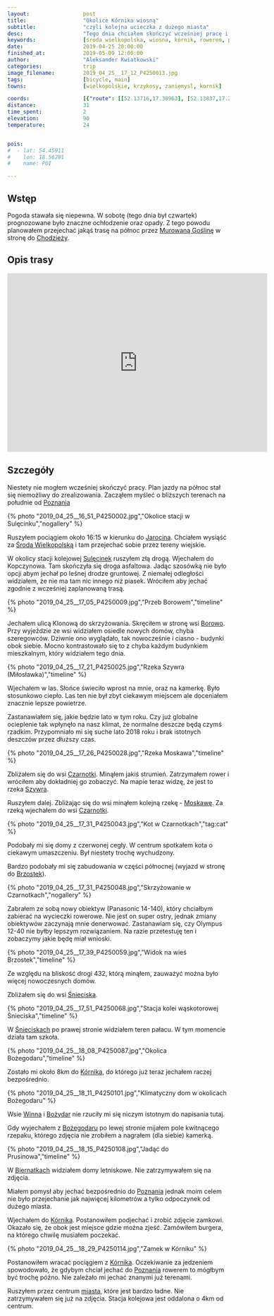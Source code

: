 ```yaml
---
layout:                 post
title:                  "Okolice Kórnika wiosną"
subtitle:               "czyli kolejna ucieczka z dużego miasta"
desc:                   "Tego dnia chciałem skończyć wcześniej pracę i przejechać z Murowanej Gośliny do Chodzieży. Niestety nie udało mi się i dlatego awaryjnie ruszyłem na wiejskie tereny na południe od Poznania."
keywords:               [środa wielkopolska, wiosna, kórnik, rowerem, pole, moskawa, szywra]
date:                   2019-04-25 20:00:00
finished_at:            2019-05-09 12:00:00
author:                 "Aleksander Kwiatkowski"
categories:             trip
image_filename:         2019_04_25__17_12_P4250013.jpg
tags:                   [bicycle, main]
towns:                  [wielkopolskie, krzykosy, zaniemysl, kornik]

coords:                 [{"route": [[52.13716,17.30963], [52.13837,17.26200], [52.14711,17.22157], [52.17423,17.22183], [52.21705,17.12570], [52.21390,17.11668], [52.24854,17.08724], [52.28148,17.10493]], "type": "bicycle"}]
distance:               31
time_spent:             2
elevation:              90
temperature:            24


pois:
#  - lat: 54.45911
#    lon: 18.56281
#    name: POI

---
```



[wiki-murowana-goslina]: https://pl.wikipedia.org/wiki/Murowana_Go%C5%9Blina
[wiki-chodziez]: https://pl.wikipedia.org/wiki/Chodzie%C5%BC
[wiki-poznan]: https://pl.wikipedia.org/wiki/Pozna%C5%84
[wiki-jarocin]: https://pl.wikipedia.org/wiki/Jarocin
[wiki-sroda-wielkopolska]: https://pl.wikipedia.org/wiki/%C5%9Aroda_Wielkopolska
[wiki-sulecinek]: https://pl.wikipedia.org/wiki/Sul%C4%99cinek
[wiki-borowo]: https://pl.wikipedia.org/wiki/Borowo_(powiat_%C5%9Bredzki)
[wiki-czarnotki]: https://pl.wikipedia.org/wiki/Czarnotki
[wiki-brzostek]: https://pl.wikipedia.org/wiki/Brzostek_(wojew%C3%B3dztwo_wielkopolskie)
[wiki-snieciska]: https://pl.wikipedia.org/wiki/%C5%9Anieciska
[wiki-kornik]: https://pl.wikipedia.org/wiki/K%C3%B3rnik
[wiki-winna]: https://pl.wikipedia.org/wiki/Winna_(wojew%C3%B3dztwo_wielkopolskie)
[wiki-bozydar]: https://pl.wikipedia.org/wiki/Bo%C5%BCydar_(wojew%C3%B3dztwo_wielkopolskie)
[wiki-biernatki]: https://pl.wikipedia.org/wiki/Biernatki_(powiat_pozna%C5%84ski)
[wiki-moskawa-rzeka]: https://pl.wikipedia.org/wiki/Moskawa
[wiki-szywra-rzeka]: https://pl.wikipedia.org/wiki/Szywra

## Wstęp

Pogoda stawała się niepewna. W sobotę (tego dnia był czwartek) prognozowane było
znaczne ochłodzenie oraz opady. Z tego powodu planowałem przejechać jakąś trasę
na północ przez [Murowaną Goślinę][wiki-murowana-goslina] w
stronę do [Chodzieży][wiki-chodziez].

## Opis trasy

<iframe height='405' width='590' frameborder='0' allowtransparency='true' scrolling='no' src='https://www.strava.com/activities/2318407446/embed/d0dc3e38a6771bceb3449d930844ce832a1f0ce8'></iframe>

## Szczegóły

Niestety nie mogłem wcześniej skończyć pracy. Plan jazdy na północ
stał się niemożliwy do zrealizowania. Zacząłem myśleć o bliższych terenach
na południe od [Poznania][wiki-poznan]

{% photo "2019_04_25__16_51_P4250002.jpg","Okolice stacji w Sulęcinku","nogallery" %}

Ruszyłem pociągiem około 16:15 w kierunku do [Jarocina][wiki-jarocin].
Chciałem wysiąść za [Środą Wielkopolską][wiki-sroda-wielkopolska] i tam
przejechać sobie przez tereny wiejskie.

W okolicy stacji kolejowej [Sulęcinek][wiki-sulecinek] ruszyłem złą drogą.
Wjechałem do Kopczynowa. Tam skończyła się droga asfaltowa.
Jadąc szosówką nie było opcji abym jechał po leśnej drodze gruntowej.
Z niemałej odległości widziałem, że nie ma tam nic innego niż piasek.
Wróciłem aby jechać zgodnie z wcześniej zaplanowaną trasą.

{% photo "2019_04_25__17_05_P4250009.jpg","Przeb Borowem","timeline" %}

Jechałem ulicą Klonową do skrzyżowania. Skręciłem w stronę wsi [Borowo][wiki-borowo].
Przy wyjeździe ze wsi widziałem osiedle nowych domów, chyba szeregowców. Dziwnie ono wyglądało,
tak nowocześnie i ciasno - budynki obok siebie. Mocno kontrastowało się to z chyba każdym
budynkiem mieszkalnym, który widziałem tego dnia.

{% photo "2019_04_25__17_21_P4250025.jpg","Rzeka Szywra (Miłosławka)","timeline" %}

Wjechałem w las. Słońce świeciło wprost na mnie, oraz na kamerkę. Było stosunkowo ciepło.
Las ten nie był zbyt ciekawym miejscem ale doceniałem znacznie lepsze powietrze.

Zastanawiałem się, jakie będzie lato w tym roku. Czy już globalne ocieplenie tak wpłynęło na
nasz klimat, że normalne deszcze będą czymś rzadkim. Przypomniało mi się suche
lato 2018 roku i brak istotnych deszczów przez dłuższy czas.

{% photo "2019_04_25__17_26_P4250028.jpg","Rzeka Moskawa","timeline" %}

Zbliżałem się do wsi [Czarnotki][wiki-czarnotki]. Minąłem jakiś strumień.
Zatrzymałem rower i wróciłem aby dokładniej go zobaczyć.
Na mapie teraz widzę, że jest to rzeka [Szywra][wiki-szywra-rzeka].

Ruszyłem dalej. Zbliżając się do wsi minąłem kolejną rzekę - [Moskawę][wiki-moskawa-rzeka].
Za rzeką wjechałem do wsi [Czarnotki][wiki-czarnotki].

{% photo "2019_04_25__17_31_P4250043.jpg","Kot w Czarnotkach","tag:cat" %}

Podobały mi się domy z czerwonej cegły. W centrum spotkałem kota
o ciekawym umaszczeniu. Był niestety trochę wychudzony.

Bardzo podobały mi się zabudowania w części północnej
(wyjazd w stronę do [Brzostek][wiki-brzostek]).

{% photo "2019_04_25__17_31_P4250048.jpg","Skrzyżowanie w Czarnotkach","nogallery" %}

Zabrałem ze sobą nowy obiektyw (Panasonic 14-140), który chciałbym zabierać
na wycieczki rowerowe. Nie jest on super ostry, jednak zmiany obiektywów zaczynają
mnie denerwować. Zastanawiam się, czy Olympus 12-40 nie byłby lepszym rozwiązaniem.
Na razie przetestuję ten i zobaczymy jakie będę miał wnioski.

{% photo "2019_04_25__17_39_P4250059.jpg","Widok na wieś Brzostek","timeline" %}

Ze względu na bliskość drogi 432, którą minąłem, zauważyć można było więcej nowoczesnych domów.

Zbliżałem się do wsi [Śnieciska][wiki-snieciska].

{% photo "2019_04_25__17_51_P4250068.jpg","Stacja kolei wąskotorowej Śnieciska","timeline" %}

W [Śnieciskach][wiki-snieciska] po prawej stronie widziałem teren pałacu.
W tym momencie działa tam szkoła.

{% photo "2019_04_25__18_08_P4250087.jpg","Okolica Bożegodaru","timeline" %}

Zostało mi około 8km do [Kórnika][wiki-kornik], do którego już teraz jechałem
raczej bezpośrednio.

{% photo "2019_04_25__18_11_P4250101.jpg","Klimatyczny dom w okolicach Bożegodaru" %}

Wsie [Winna][wiki-winna] i [Bożydar][wiki-bozydar] nie rzuciły mi się niczym
istotnym do napisania tutaj.

Gdy wyjechałem z [Bożegodaru][wiki-bozydar] po lewej stronie mijałem pole
kwitnącego rzepaku, którego zdjęcia nie zrobiłem a nagrałem (dla siebie)
kamerką.

{% photo "2019_04_25__18_15_P4250108.jpg","Jadąć do Prusinowa","timeline" %}

W [Biernatkach][wiki-biernatki] widziałem domy letniskowe. Nie zatrzymywałem się
na zdjęcia.

Miałem pomysł aby jechać bezpośrednio do [Poznania][wiki-poznan] jednak
moim celem nie było przejechanie jak najwięcej kilometrów a tylko odpoczynek
od dużego miasta.

Wjechałem do [Kórnika][wiki-kornik]. Postanowiłem podjechać i
zrobić zdjęcie zamkowi. Okazało się, że obok jest miejsce gdzie można
zjeść. Zamówiłem burgera, na którego chwilę musiałem poczekać.

{% photo "2019_04_25__18_29_P4250114.jpg","Zamek w Kórniku" %}

Postanowiłem wracać pociągiem z [Kórnika][wiki-kornik].
Oczekiwanie za jedzeniem spowodowało, że gdybym chciał jechać do
[Poznania][wiki-poznan] rowerem to mógłbym być trochę późno.
Nie zależało mi jechać znanymi już terenami.

Ruszyłem przez centrum [miasta][wiki-kornik],
które jest bardzo ładne. Nie zatrzymywałem się już
na zdjęcia. Stacja kolejowa jest oddalona o 4km od centrum.
